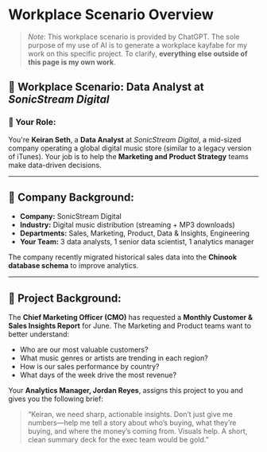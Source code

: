 # Workplace Scenario Overview

> _Note_: This workplace scenario is provided by ChatGPT. The sole purpose of my use of AI is to generate a workplace kayfabe for my work on this specific project. To clarify, **everything else outside of this page is my own work**.

## 🔎 Workplace Scenario: Data Analyst at _SonicStream Digital_

### 👤 Your Role:

You're **Keiran Seth**, a **Data Analyst** at _SonicStream Digital_, a mid-sized company operating a global digital music store (similar to a legacy version of iTunes). Your job is to help the **Marketing and Product Strategy** teams make data-driven decisions.

---

## 🏢 Company Background:

-   **Company:** SonicStream Digital
-   **Industry:** Digital music distribution (streaming + MP3 downloads)
-   **Departments:** Sales, Marketing, Product, Data & Insights, Engineering
-   **Your Team:** 3 data analysts, 1 senior data scientist, 1 analytics manager

The company recently migrated historical sales data into the **Chinook database schema** to improve analytics.

---

## 🧭 Project Background:

The **Chief Marketing Officer (CMO)** has requested a **Monthly Customer & Sales Insights Report** for June. The Marketing and Product teams want to better understand:

-   Who are our most valuable customers?
-   What music genres or artists are trending in each region?
-   How is our sales performance by country?
-   What days of the week drive the most revenue?

Your **Analytics Manager, Jordan Reyes**, assigns this project to you and gives you the following brief:

> “Keiran, we need sharp, actionable insights. Don’t just give me numbers—help me tell a story about who’s buying, what they’re buying, and where the money’s coming from. Visuals help. A short, clean summary deck for the exec team would be gold.”

